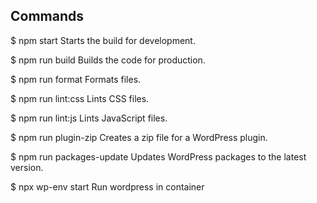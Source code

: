 ## Commands

  $ npm start
    Starts the build for development.

  $ npm run build
    Builds the code for production.

  $ npm run format
    Formats files.

  $ npm run lint:css
    Lints CSS files.

  $ npm run lint:js
    Lints JavaScript files.

  $ npm run plugin-zip
    Creates a zip file for a WordPress plugin.

  $ npm run packages-update
    Updates WordPress packages to the latest version.

  $ npx wp-env start
    Run wordpress in container

